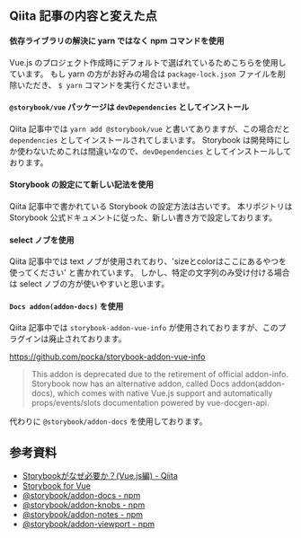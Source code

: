 
## Qiita 記事の内容と変えた点

#### 依存ライブラリの解決に yarn ではなく npm コマンドを使用
Vue.js のプロジェクト作成時にデフォルトで選ばれているためこちらを使用しています。
もし yarn の方がお好みの場合は `package-lock.json` ファイルを削除いただき、 `$ yarn` コマンドを実行くださいませ。

#### `@storybook/vue` パッケージは `devDependencies` としてインストール
Qiita 記事中では `yarn add @storybook/vue` と書いてありますが、この場合だと `dependencies` としてインストールされてしまいます。
Storybook は開発時にしか使わないためこれは間違いなので、`devDependencies` としてインストールしております。

#### Storybook の設定にて新しい記法を使用
Qiita 記事中で書かれている Storybook の設定方法は古いです。
本リポジトリは Storybook 公式ドキュメントに従った、新しい書き方で設定しております。

#### select ノブを使用
Qiita 記事中では text ノブが使用されており、'sizeとcolorはここにあるやつを使ってください' と書かれています。
しかし、特定の文字列のみ受け付ける場合は select ノブの方が使いやすいと思います。

#### `Docs addon(addon-docs)` を使用
Qiita 記事中では `storybook-addon-vue-info` が使用されておりますが、このプラグインは廃止されております。

https://github.com/pocka/storybook-addon-vue-info
> This addon is deprecated due to the retirement of official addon-info.
> Storybook now has an alternative addon, called Docs addon(addon-docs), which comes with native Vue.js support and automatically props/events/slots documentation powered by vue-docgen-api.

代わりに `@storybook/addon-docs` を使用しております。

## 参考資料

- [Storybookがなぜ必要か？(Vue.js編) - Qiita](https://qiita.com/masaakikunsan/items/dad8d84807918f3a43cb)
- [Storybook for Vue](https://storybook.js.org/docs/guides/guide-vue/)
- [@storybook/addon-docs - npm](https://www.npmjs.com/package/@storybook/addon-docs)
- [@storybook/addon-knobs - npm](https://www.npmjs.com/package/@storybook/addon-knobs)
- [@storybook/addon-notes - npm](https://www.npmjs.com/package/@storybook/addon-notes)
- [@storybook/addon-viewport - npm](https://www.npmjs.com/package/@storybook/addon-viewport)